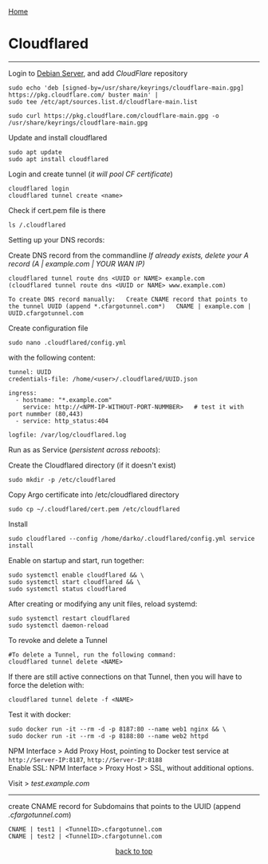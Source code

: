  <p align="left">
  <a href="https://github.com/vdarkobar/Home-Cloud#self-hosted-cloud">Home</a>
</p>  
  
# Cloudflared
  
---
  
Login to <a href="https://github.com/vdarkobar/Home-Cloud/blob/main/shared/Debian.md">Debian Server</a>, and add *CloudFlare* repository
```
sudo echo 'deb [signed-by=/usr/share/keyrings/cloudflare-main.gpg] https://pkg.cloudflare.com/ buster main' |
sudo tee /etc/apt/sources.list.d/cloudflare-main.list

sudo curl https://pkg.cloudflare.com/cloudflare-main.gpg -o /usr/share/keyrings/cloudflare-main.gpg
```
Update and install cloudflared
```
sudo apt update
sudo apt install cloudflared
```

Login and create tunnel (*it will pool CF certificate*)
```
cloudflared login
cloudflared tunnel create <name>
```

Check if cert.pem file is there
```
ls /.cloudflared
```

Setting up your DNS records:  
  
Create DNS record from the commandline
*If already exists, delete your A record (A | example.com | YOUR WAN IP)*
```
cloudflared tunnel route dns <UUID or NAME> example.com
(cloudflared tunnel route dns <UUID or NAME> www.example.com)
```
  
`To create DNS record manually:  
Create CNAME record that points to the tunnel UUID (append *.cfargotunnel.com*)  
CNAME | example.com | UUID.cfargotunnel.com`
  
Create configuration file 
```
sudo nano .cloudflared/config.yml
```
with the following content:
```
tunnel: UUID
credentials-file: /home/<user>/.cloudflared/UUID.json

ingress:
  - hostname: "*.example.com"
    service: http://<NPM-IP-WITHOUT-PORT-NUMMBER>   # test it with port nummber (80,443)
  - service: http_status:404

logfile: /var/log/cloudflared.log
```
  
Run as as Service (*persistent across reboots*):
  
Create the Cloudflared directory (if it doesn't exist)
```
sudo mkdir -p /etc/cloudflared
```
Copy Argo certificate into /etc/cloudflared directory
```
sudo cp ~/.cloudflared/cert.pem /etc/cloudflared
```

Install
```
sudo cloudflared --config /home/darko/.cloudflared/config.yml service install
```

Enable on startup and start, run together:
```
sudo systemctl enable cloudflared && \
sudo systemctl start cloudflared && \
sudo systemctl status cloudflared
```
  
After creating or modifying any unit files, reload systemd:
```
sudo systemctl restart cloudflared
sudo systemctl daemon-reload
```

To revoke and delete a Tunnel
```
#To delete a Tunnel, run the following command:
cloudflared tunnel delete <NAME>
```

If there are still active connections on that Tunnel, then you will have to force the deletion with:
```
cloudflared tunnel delete -f <NAME>
```
  
Test it with docker:
```
sudo docker run -it --rm -d -p 8187:80 --name web1 nginx && \
sudo docker run -it --rm -d -p 8188:80 --name web2 httpd
```
  
NPM Interface > Add Proxy Host, pointing to Docker test service at `http://Server-IP:8187`, `http://Server-IP:8188`  
Enable SSL: NPM Interface > Proxy Host > SSL, without additional options.  
  
Visit > *test.example.com*
  
---
  
create CNAME record for Subdomains that points to the UUID (append *.cfargotunnel.com*)
```
CNAME | test1 | <TunnelID>.cfargotunnel.com
CNAME | test2 | <TunnelID>.cfargotunnel.com
```
  
<p align="center">
<a href="https://github.com/vdarkobar/Home-Cloud/blob/main/shared/Cloudflare%20Argo%20Tunnel.md#cloudflared">back to top</a>
</p>
